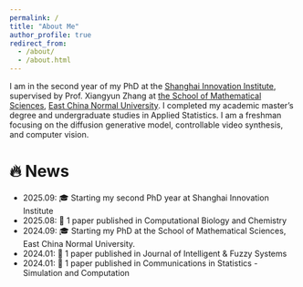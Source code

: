 ```yaml
---
permalink: /
title: "About Me"
author_profile: true
redirect_from: 
  - /about/
  - /about.html
---
```


I am in the second year of my PhD at the [Shanghai Innovation Institute](https://www.sii.edu.cn/), supervised by Prof. Xiangyun Zhang at [the School of Mathematical Sciences](https://math.ecnu.edu.cn/), [East China Normal University](https://www.ecnu.edu.cn/). I completed my academic master’s degree and undergraduate studies in Applied Statistics. I am a freshman focusing on the diffusion generative model, controllable video synthesis, and computer vision.

🔥 **News** 
======
- 2025.09: 🎓 Starting my second PhD year at Shanghai Innovation Institute
- 2025.08: 📝 1 paper published in Computational Biology and Chemistry 
- 2024.09: 🎓 Starting my PhD at the School of Mathematical Sciences, East China Normal University.
- 2024.01: 📝 1 paper published in Journal of Intelligent & Fuzzy Systems
- 2024.01: 📝 1 paper published in Communications in Statistics - Simulation and Computation


